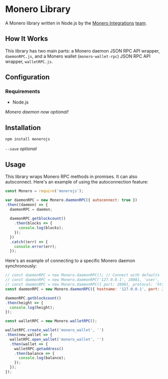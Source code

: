 # Monero Library
A Monero library written in Node.js by the [Monero Integrations](https://monerointegrations.com) [team](https://github.com/monero-integrations/moneronodejs/graphs/contributors).

[//]: # (**NOTE:** due to the existence of the `monero-nodejs` package by PsychicCat at https://github.com/PsychicCat/monero-nodejs , `moneronodejs` will never be publishable on npm.  Thus, this repository is being finalized, archived, and continued as `monerojs` at https://github/com/sneurlax/monerojs.  If the Monero Integrations team will merge this into monero-ingtegrations/moneronodejs https://github.com/monero-integrations/moneronodejs then it will be revived and updated as needed, otherwise please refer to `monerojs` https://github/com/sneurlax/monerojs for the latest code and best features.)

## How It Works
This library has two main parts: a Monero daemon JSON RPC API wrapper, `daemonRPC.js`, and a Monero wallet (`monero-wallet-rpc`) JSON RPC API wrapper, `walletRPC.js`.

## Configuration
### Requirements
 - Node.js

*Monero daemon now optional!*

## Installation
```bash
npm install monerojs
```
*`--save` optional*

## Usage

This library wraps Monero RPC methods in promises.  It can also autoconnect.  Here's an example of using the autoconnection feature:

```js
const Monero = require('monerojs');

var daemonRPC = new Monero.daemonRPC({ autoconnect: true })
.then((daemon) => {
  daemonRPC = daemon;
  
  daemonRPC.getblockcount()
    .then(blocks => {
      console.log(blocks);
    });
  })
  .catch((err) => {
    console.error(err);
  });
```

Here's an example of connecting to a specific Monero daemon synchronously:

```js
// const daemonRPC = new Monero.daemonRPC(); // Connect with defaults
// const daemonRPC = new Monero.daemonRPC('127.0.0.1', 28081, 'user', 'pass', 'http'); // Example of passing in parameters
// const daemonRPC = new Monero.daemonRPC({ port: 28081, protocol: 'https'); // Parameters can be passed in as an object/dictionary
const daemonRPC = new Monero.daemonRPC({ hostname: '127.0.0.1', port: 28081 });

daemonRPC.getblockcount()
.then(height => {
  console.log(height);
});

const walletRPC = new Monero.walletRPC();

walletRPC.create_wallet('monero_wallet', '')
.then(new_wallet => {
  walletRPC.open_wallet('monero_wallet', '')
  .then(wallet => {
    walletRPC.getaddress()
    .then(balance => {
      console.log(balance);
    });
  });
});
```
